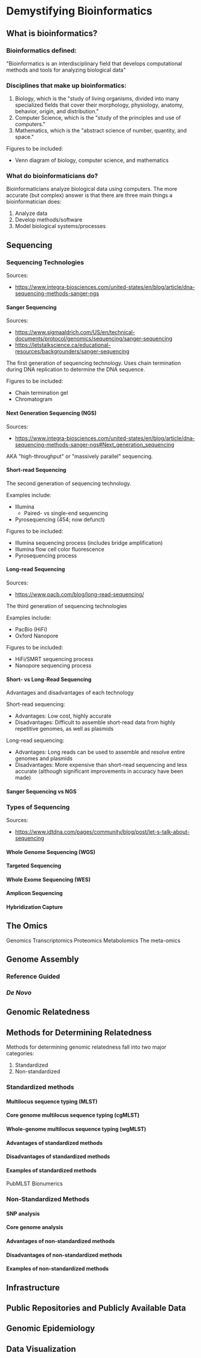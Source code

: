 # Demystifying Bioinformatics

## What is bioinformatics?

### Bioinformatics defined:

"Bioinformatics is an interdisciplinary field that develops computational methods and tools for analyzing biological data"

### Disciplines that make up bioinformatics:

 1. Biology, which is the "study of living organisms, divided into many specialized fields that cover their morphology, physiology, anatomy, behavior, origin, and distribution."
 2. Computer Science, which is the "study of the principles and use of computers."
 3. Mathematics, which is the "abstract science of number, quantity, and space."

Figures to be included: 
 - Venn diagram of biology, computer science, and mathematics

### What do bioinformaticians do?

Bioinformaticians analyze biological data using computers. The more accurate (but complex) answer is that there are three main things a bioinformatician does:

 1. Analyze data
 2. Develop methods/software
 3. Model biological systems/processes
 
## Sequencing

### Sequencing Technologies

Sources:
- https://www.integra-biosciences.com/united-states/en/blog/article/dna-sequencing-methods-sanger-ngs

#### Sanger Sequencing

Sources: 
- https://www.sigmaaldrich.com/US/en/technical-documents/protocol/genomics/sequencing/sanger-sequencing
- https://letstalkscience.ca/educational-resources/backgrounders/sanger-sequencing

The first generation of sequencing technology. Uses chain termination during DNA replication to determine the DNA sequence. 

Figures to be included: 
 - Chain termination gel
 - Chromatogram

#### Next Generation Sequencing (NGS)

Sources: 
- https://www.integra-biosciences.com/united-states/en/blog/article/dna-sequencing-methods-sanger-ngs#Next_generation_sequencing

AKA "high-throughput" or "massively parallel" sequencing.

#### Short-read Sequencing
The second generation of sequencing technology.

Examples include:

 - Illumina
	 - Paired- vs single-end sequencing
 - Pyrosequencing (454; now defunct)

Figures to be included: 
 - Illumina sequencing process (includes bridge amplification)
 - Illumina flow cell color fluorescence
 - Pyrosequencing process
 
#### Long-read Sequencing

Sources:
 - https://www.pacb.com/blog/long-read-sequencing/

The third generation of sequencing technologies

Examples include:

 - PacBio (HiFi)
 - Oxford Nanopore

Figures to be included: 
 - HiFi/SMRT sequencing process
 - Nanopore sequencing process
 
#### Short- vs Long-Read Sequencing
 
Advantages and disadvantages of each technology

Short-read sequencing:
 - Advantages: Low cost, highly accurate
 - Disadvantages: Difficult to assemble short-read data from highly repetitive genomes, as well as plasmids
 
Long-read sequencing:
 - Advantages: Long reads can be used to assemble and resolve entire genomes and plasmids
 - Disadvantages: More expensive than short-read sequencing and less accurate (although significant improvements in accuracy have been made)

 
#### Sanger Sequencing vs NGS

### Types of Sequencing

Sources:
 - https://www.idtdna.com/pages/community/blog/post/let-s-talk-about-sequencing

#### Whole Genome Sequencing (WGS)

#### Targeted Sequencing

#### Whole Exome Sequencing (WES)

#### Amplicon Sequencing

#### Hybridization Capture

## The Omics

Genomics
Transcriptomics
Proteomics 
Metabolomics
The meta-omics

## Genome Assembly

### Reference Guided

### *De Novo*

## Genomic Relatedness

## Methods for Determining Relatedness

Methods for determining genomic relatedness fall into two major categories: 
1. Standardized
2. Non-standardized

### Standardized methods

#### Multilocus sequence typing (MLST)

#### Core genome multilocus sequence typing (cgMLST)

#### Whole-genome multilocus sequence typing (wgMLST)

#### Advantages of standardized methods

#### Disadvantages of standardized methods

#### Examples of standardized methods

PubMLST
Bionumerics

### Non-Standardized Methods

#### SNP analysis

#### Core genome analysis

#### Advantages of non-standardized methods

#### Disadvantages of non-standardized methods

#### Examples of non-standardized methods

## Infrastructure

## Public Repositories and Publicly Available Data

## Genomic Epidemiology

## Data Visualization

